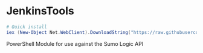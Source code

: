 # JenkinsTools

```powershell
# Quick install
iex (New-Object Net.WebClient).DownloadString("https://raw.githubusercontent.com/ScriptAutomate/JenkinsTools/master/Install-JenkinsTools.ps1")
```

PowerShell Module for use against the Sumo Logic API
